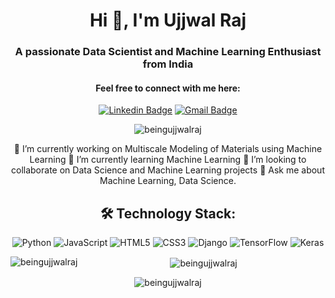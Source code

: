 <h1 align="center">Hi 👋, I'm Ujjwal Raj</h1>
<h3 align="center">A passionate Data Scientist and Machine Learning Enthusiast from India</h3>


<h4 align="center">Feel free to connect with me here:</h4>


<div align="center">

[![Linkedin Badge](https://img.shields.io/badge/linkedin-181825?style=for-the-badge&logo=linkedin&logoColor=0A66C2&link=https://www.linkedin.com/in/beingujjwalraj/)]((https://www.linkedin.com/in/beingujjwalraj/))
[![Gmail Badge](https://img.shields.io/badge/gmail-181825?style=for-the-badge&logo=gmail&logoColor=EA4335&link=mailto:ujjwalrajbgis@gmail.com)](mailto:ujjwalrajbgis@gmail.com)
<p align="center"> <img src="https://komarev.com/ghpvc/?username=beingujjwalraj&label=Profile%20views&color=0e75b6&style=flat" alt="beingujjwalraj" /> </p>

🔭 I’m currently working on Multiscale Modeling of Materials using Machine Learning
🌱 I’m currently learning Machine Learning
👯 I’m looking to collaborate on Data Science and Machine Learning projects
💬 Ask me about Machine Learning, Data Science.

## 🛠️ Technology Stack:
![Python](https://img.shields.io/badge/-Python-333333?style=flat&logo=python)
![JavaScript](https://img.shields.io/badge/-JavaScript-333333?style=flat&logo=javascript)
![HTML5](https://img.shields.io/badge/-HTML5-333333?style=flat&logo=html5)
![CSS3](https://img.shields.io/badge/-CSS3-333333?style=flat&logo=css3)
![Django](https://img.shields.io/badge/-Django-333333?style=flat&logo=django)
![TensorFlow](https://img.shields.io/badge/-TensorFlow-333333?style=flat&logo=tensorflow)
![Keras](https://img.shields.io/badge/-Keras-333333?style=flat&logo=keras)


<p><img align="left" src="https://github-readme-stats.vercel.app/api/top-langs?username=beingujjwalraj&show_icons=true&locale=en&layout=compact" alt="beingujjwalraj" /></p>

<p>&nbsp;<img align="center" src="https://github-readme-stats.vercel.app/api?username=beingujjwalraj&show_icons=true&locale=en" alt="beingujjwalraj" /></p>

<p><img align="center" src="https://github-readme-streak-stats.herokuapp.com/?user=beingujjwalraj&" alt="beingujjwalraj" /></p>



